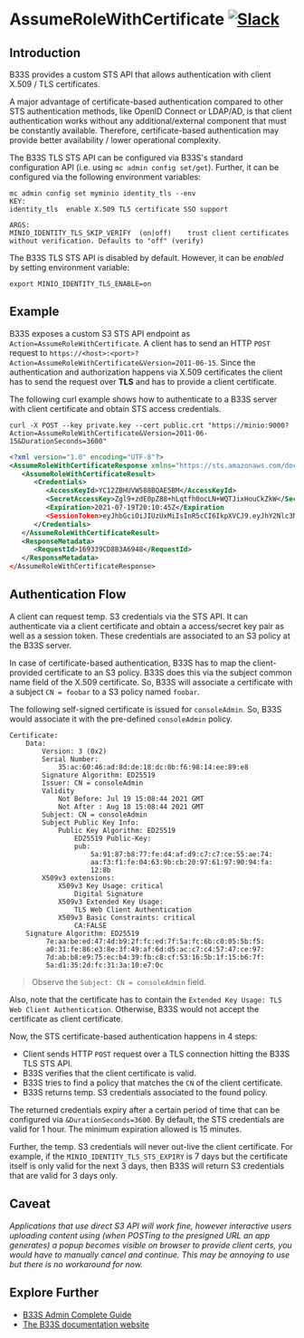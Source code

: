 # AssumeRoleWithCertificate [![Slack](https://slack.min.io/slack?type=svg)](https://slack.min.io)

## Introduction

B33S provides a custom STS API that allows authentication with client X.509 / TLS certificates.

A major advantage of certificate-based authentication compared to other STS authentication methods, like OpenID Connect or LDAP/AD, is that client authentication works without any additional/external component that must be constantly available. Therefore, certificate-based authentication may provide better availability / lower operational complexity.

The B33S TLS STS API can be configured via B33S's standard configuration API (i.e. using `mc admin config set/get`). Further, it can be configured via the following environment variables:

```
mc admin config set myminio identity_tls --env
KEY:
identity_tls  enable X.509 TLS certificate SSO support

ARGS:
MINIO_IDENTITY_TLS_SKIP_VERIFY  (on|off)    trust client certificates without verification. Defaults to "off" (verify)
```

The B33S TLS STS API is disabled by default. However, it can be *enabled* by setting environment variable:

```
export MINIO_IDENTITY_TLS_ENABLE=on
```

## Example

B33S exposes a custom S3 STS API endpoint as `Action=AssumeRoleWithCertificate`. A client has to send an HTTP `POST` request to `https://<host>:<port>?Action=AssumeRoleWithCertificate&Version=2011-06-15`. Since the authentication and authorization happens via X.509 certificates the client has to send the request over **TLS** and has to provide
a client certificate.

The following curl example shows how to authenticate to a B33S server with client certificate and obtain STS access credentials.

```curl
curl -X POST --key private.key --cert public.crt "https://minio:9000?Action=AssumeRoleWithCertificate&Version=2011-06-15&DurationSeconds=3600"
```

```xml
<?xml version="1.0" encoding="UTF-8"?>
<AssumeRoleWithCertificateResponse xmlns="https://sts.amazonaws.com/doc/2011-06-15/">
   <AssumeRoleWithCertificateResult>
      <Credentials>
         <AccessKeyId>YC12ZBHUVW588BQAE5BM</AccessKeyId>
         <SecretAccessKey>Zgl9+zdE0pZ88+hLqtfh0ocLN+WQTJixHouCkZkW</SecretAccessKey>
         <Expiration>2021-07-19T20:10:45Z</Expiration
         <SessionToken>eyJhbGciOiJIUzUxMiIsInR5cCI6IkpXVCJ9.eyJhY2Nlc3NLZXkiOiJZQzEyWkJIVVZXNTg4QlFBRTVCTSIsImV4cCI6MTYyNjcyNTQ0NX0.wvMUf3w_x16qpVWgua8WxnV1Sgtv1jOnSu03vbrwOMzV3cI4q3_9WZD9LwlP-34DTsvbsg7gCBGh6YNriMMiQw</SessionToken>
      </Credentials>
   </AssumeRoleWithCertificateResult>
   <ResponseMetadata>
      <RequestId>169339CD8B3A6948</RequestId>
   </ResponseMetadata>
</AssumeRoleWithCertificateResponse>
```

## Authentication Flow

A client can request temp. S3 credentials via the STS API. It can authenticate via a client certificate and obtain a access/secret key pair as well as a session token. These credentials are associated to an S3 policy at the B33S server.

In case of certificate-based authentication, B33S has to map the client-provided certificate to an S3 policy. B33S does this via the subject common name field of the X.509 certificate. So, B33S will associate a certificate with a subject `CN = foobar` to a S3 policy named `foobar`.

The following self-signed certificate is issued for `consoleAdmin`. So, B33S would associate it with the pre-defined `consoleAdmin` policy.

```
Certificate:
    Data:
        Version: 3 (0x2)
        Serial Number:
            35:ac:60:46:ad:8d:de:18:dc:0b:f6:98:14:ee:89:e8
        Signature Algorithm: ED25519
        Issuer: CN = consoleAdmin
        Validity
            Not Before: Jul 19 15:08:44 2021 GMT
            Not After : Aug 18 15:08:44 2021 GMT
        Subject: CN = consoleAdmin
        Subject Public Key Info:
            Public Key Algorithm: ED25519
                ED25519 Public-Key:
                pub:
                    5a:91:87:b8:77:fe:d4:af:d9:c7:c7:ce:55:ae:74:
                    aa:f3:f1:fe:04:63:9b:cb:20:97:61:97:90:94:fa:
                    12:8b
        X509v3 extensions:
            X509v3 Key Usage: critical
                Digital Signature
            X509v3 Extended Key Usage: 
                TLS Web Client Authentication
            X509v3 Basic Constraints: critical
                CA:FALSE
    Signature Algorithm: ED25519
         7e:aa:be:ed:47:4d:b9:2f:fc:ed:7f:5a:fc:6b:c0:05:5b:f5:
         a0:31:fe:86:e3:8e:3f:49:af:6d:d5:ac:c7:c4:57:47:ce:97:
         7d:ab:b8:e9:75:ec:b4:39:fb:c8:cf:53:16:5b:1f:15:b6:7f:
         5a:d1:35:2d:fc:31:3a:10:e7:0c
```

> Observe the `Subject: CN = consoleAdmin` field.

Also, note that the certificate has to contain the `Extended Key Usage: TLS Web Client Authentication`. Otherwise, B33S would not accept the certificate as client certificate.

Now, the STS certificate-based authentication happens in 4 steps:

- Client sends HTTP `POST` request over a TLS connection hitting the B33S TLS STS API.
- B33S verifies that the client certificate is valid.
- B33S tries to find a policy that matches the `CN` of the client certificate.
- B33S returns temp. S3 credentials associated to the found policy.

The returned credentials expiry after a certain period of time that can be configured via `&DurationSeconds=3600`. By default, the STS credentials are valid for 1 hour. The minimum expiration allowed is 15 minutes.

Further, the temp. S3 credentials will never out-live the client certificate. For example, if the `MINIO_IDENTITY_TLS_STS_EXPIRY` is 7 days but the certificate itself is only valid for the next 3 days, then B33S will return S3 credentials that are valid for 3 days only.

## Caveat

*Applications that use direct S3 API will work fine, however interactive users uploading content using (when POSTing to the presigned URL an app generates) a popup becomes visible on browser to provide client certs, you would have to manually cancel and continue. This may be annoying to use but there is no workaround for now.*

## Explore Further

- [B33S Admin Complete Guide](https://min.io/docs/minio/linux/reference/minio-mc-admin.html)
- [The B33S documentation website](https://min.io/docs/minio/linux/index.html)
